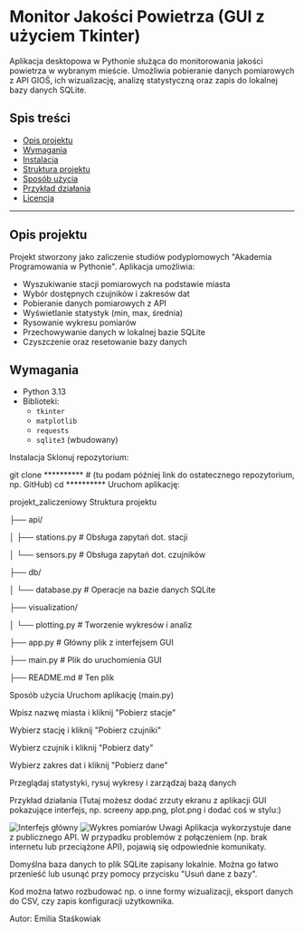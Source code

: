 # Monitor Jakości Powietrza (GUI z użyciem Tkinter)

Aplikacja desktopowa w Pythonie służąca do monitorowania jakości powietrza w wybranym mieście. Umożliwia pobieranie danych pomiarowych z API GIOŚ, ich wizualizację, analizę statystyczną oraz zapis do lokalnej bazy danych SQLite.

## Spis treści

- [Opis projektu](#opis-projektu)
- [Wymagania](#wymagania)
- [Instalacja](#instalacja)
- [Struktura projektu](#struktura-projektu)
- [Sposób użycia](#sposób-użycia)
- [Przykład działania](#przykład-działania)
- [Licencja](#licencja)

---

## Opis projektu

Projekt stworzony jako zaliczenie studiów podyplomowych "Akademia Programowania w Pythonie". 
Aplikacja umożliwia:

- Wyszukiwanie stacji pomiarowych na podstawie miasta
- Wybór dostępnych czujników i zakresów dat
- Pobieranie danych pomiarowych z API
- Wyświetlanie statystyk (min, max, średnia)
- Rysowanie wykresu pomiarów
- Przechowywanie danych w lokalnej bazie SQLite
- Czyszczenie oraz resetowanie bazy danych

## Wymagania

- Python 3.13
- Biblioteki:
  - `tkinter`
  - `matplotlib`
  - `requests` 
  - `sqlite3` (wbudowany)


Instalacja
Sklonuj repozytorium:


git clone ********** # (tu podam później link do ostatecznego repozytorium, np. GitHub)
cd **********
Uruchom aplikację:


projekt_zaliczeniowy
Struktura projektu

├── api/

│   ├── stations.py         # Obsługa zapytań dot. stacji

│   └── sensors.py          # Obsługa zapytań dot. czujników

├── db/

│   └── database.py         # Operacje na bazie danych SQLite

├── visualization/

│   └── plotting.py         # Tworzenie wykresów i analiz

├── app.py                  # Główny plik z interfejsem GUI

├── main.py                 # Plik do uruchomienia GUI

├── README.md               # Ten plik



Sposób użycia
Uruchom aplikację (main.py)

Wpisz nazwę miasta i kliknij "Pobierz stacje"

Wybierz stację i kliknij "Pobierz czujniki"

Wybierz czujnik i kliknij "Pobierz daty"

Wybierz zakres dat i kliknij "Pobierz dane"

Przeglądaj statystyki, rysuj wykresy i zarządzaj bazą danych

Przykład działania
(Tutaj możesz dodać zrzuty ekranu z aplikacji GUI pokazujące interfejs, np. screeny app.png, plot.png i dodać coś w stylu:)


![Interfejs główny](docs/screenshot1.png)
![Wykres pomiarów](docs/plot_example.png)
Uwagi
Aplikacja wykorzystuje dane z publicznego API. W przypadku problemów z połączeniem (np. brak internetu lub przeciążone API), pojawią się odpowiednie komunikaty.

Domyślna baza danych to plik SQLite zapisany lokalnie. Można go łatwo przenieść lub usunąć przy pomocy przycisku "Usuń dane z bazy".

Kod można łatwo rozbudować np. o inne formy wizualizacji, eksport danych do CSV, czy zapis konfiguracji użytkownika.


Autor:
Emilia Staśkowiak
